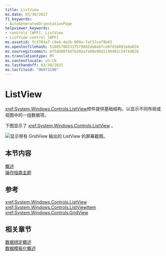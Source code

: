 ```yaml
---
title: ListView
ms.date: 03/30/2017
f1_keywords:
- AutoGeneratedOrientationPage
helpviewer_keywords:
- controls [WPF], ListView
- ListView control [WPF]
ms.assetid: fc3784a7-c9e8-4e2b-909a-7af37cef9b43
ms.openlocfilehash: 510057865317579802da0ab7ce8fd1b081a9a024
ms.sourcegitcommit: bf5dd80f4d7b202afa90e90d1148402c5474d826
ms.translationtype: MT
ms.contentlocale: zh-CN
ms.lasthandoff: 03/30/2021
ms.locfileid: "96973196"
---
```

# <a name="listview"></a>ListView
<xref:System.Windows.Controls.ListView>控件提供基础结构，以显示不同布局或视图中的一组数据项。  
  
 下图显示了 <xref:System.Windows.Controls.ListView> 。  
  
 ![显示带有 GridView 输出的 ListView 的屏幕截图。](./media/gridview-overview/listview-gridview-output.jpg)  
  
## <a name="in-this-section"></a>本节内容  
 [概述](listview-overviews.md)  
 [操作指南主题](listview-how-to-topics.md)  
  
## <a name="reference"></a>参考  
 <xref:System.Windows.Controls.ListView>  
  <xref:System.Windows.Controls.ListViewItem>  
  <xref:System.Windows.Controls.GridView>  
  
## <a name="related-sections"></a>相关章节  
 [数据绑定概述](/dotnet/desktop-wpf/data/data-binding-overview)  
  [数据模板化概述](../data/data-templating-overview.md)
